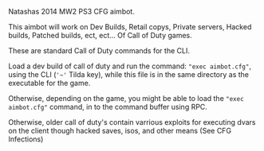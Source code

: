 Natashas 2014 MW2 PS3 CFG aimbot.

This aimbot will work on Dev Builds, Retail copys, Private servers, Hacked builds, Patched builds, ect, ect... Of Call of Duty games.

These are standard Call of Duty commands for the CLI.

Load a dev build of call of duty and run the command: ```"exec aimbot.cfg"```, using the CLI (```'~'``` Tilda key), while this file is in the same directory as the executable for the game.

Otherwise, depending on the game, you might be able to load the ```"exec aimbot.cfg"``` command, in to the command buffer using RPC.

Otherwise, older call of duty's contain varrious exploits for executing dvars on the client though hacked saves, isos, and other means (See CFG Infections)
